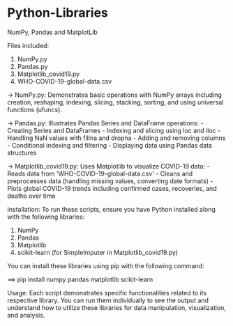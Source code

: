 # Python-Libraries
NumPy, Pandas and MatplotLib

Files included:
1. NumPy.py
2. Pandas.py
3. Matplotlib_covid19.py
4. WHO-COVID-19-global-data.csv

-> NumPy.py: 
  Demonstrates basic operations with NumPy arrays including creation, reshaping, indexing, slicing, stacking, sorting, and using universal functions (ufuncs).

-> Pandas.py: 
  Illustrates Pandas Series and DataFrame operations:
    - Creating Series and DataFrames
    - Indexing and slicing using loc and iloc
    - Handling NaN values with fillna and dropna
    - Adding and removing columns
    - Conditional indexing and filtering
    - Displaying data using Pandas data structures

-> Matplotlib_covid19.py: 
  Uses Matplotlib to visualize COVID-19 data:
    - Reads data from 'WHO-COVID-19-global-data.csv'
    - Cleans and preprocesses data (handling missing values, converting date formats)
    - Plots global COVID-19 trends including confirmed cases, recoveries, and deaths over time

Installation:
To run these scripts, ensure you have Python installed along with the following libraries:
1. NumPy
2. Pandas
3. Matplotlib
4. scikit-learn (for SimpleImputer in Matplotlib_covid19.py)

You can install these libraries using pip with the following command:

==> pip install numpy pandas matplotlib scikit-learn

Usage:
Each script demonstrates specific functionalities related to its respective library. You can run them individually to see the output and understand how to utilize these libraries for data manipulation, visualization, and analysis.

